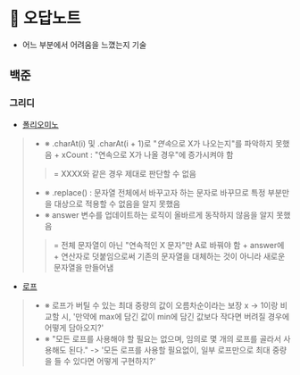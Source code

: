 # 💌 오답노트
- 어느 부분에서 어려움을 느꼈는지 기술
## 백준
### 그리디
- [폴리오미노](https://www.acmicpc.net/problem/1343)
> - ※ .charAt(i) 및 .charAt(i + 1)로 "*연속*으로 X가 나오는지"를 파악하지 못했음 + xCount : "연속으로 X가 나올 경우"에 증가시켜야 함
>> = XXXX와 같은 경우 제대로 판단할 수 없음
> - ※ .replace() : 문자열 전체에서 바꾸고자 하는 문자로 바꾸므로 특정 부분만을 대상으로 적용할 수 없음을 알지 못했음
> - ※ answer 변수를 업데이트하는 로직이 올바르게 동작하지 않음을 알지 못했음
>> = 전체 문자열이 아닌 "연속적인 X 문자"만 A로 바꿔야 함 + answer에 + 연산자로 덧붙임으로써 기존의 문자열을 대체하는 것이 아니라 새로운 문자열을 만들어냄

- [로프](https://www.acmicpc.net/problem/2217)
> - ※ 로프가 버틸 수 있는 최대 중량의 값이 오름차순이라는 보장 x -> 1이랑 비교할 시, '만약에 max에 담긴 값이 min에 담긴 값보다 작다면 버려질 경우에 어떻게 담아오지?'
> - ※ "모든 로프를 사용해야 할 필요는 없으며, 임의로 몇 개의 로프를 골라서 사용해도 된다." -> '모든 로프를 사용할 필요없이, 일부 로프만으로 최대 중량을 들 수 있다면 어떻게 구현하지?'
